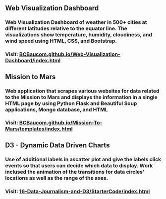 ## Web Visualization Dashboard
### Web Visualization Dashboard of weather in 500+ cities at different latitudes relative to the equator line. The visualizations show temperature, humidity, cloudiness, and wind speed using HTML, CSS, and Bootstrap.

### Visit:  [BCBaucom.github.io/Web-Visualization-Dashboard/index.html](https://BCBaucom.github.io/Web-Visualization-Dashboard/index.html)


## Mission to Mars
### Web application that scrapes various websites for data related to the Mission to Mars and displays the information in a single HTML page by using Python Flask and Beautiful Soup applications, Mongo database, and HTML

### Visit: [BCBaucom.github.io/Mission-To-Mars/templates/index.html](https://BCBaucom.github.io/Mission-To-Mars/templates/index.html)

## D3 - Dynamic Data Driven Charts
### Use of additional labels in ascatter plot and give the labels click events so that users can decide which data to display. Work inclused the animation of the transitions for data circles' locations as well as the range of the axes.

### Visit: [16-Data-Journalism-and-D3/StarterCode/index.html](https://BCBaucom.github.io/16-Data-Journalism-and-D3/blob/master/StarterCode/index.html)

